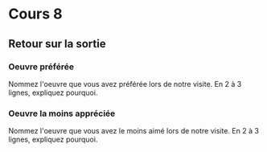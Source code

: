 # Cours 8
## Retour sur la sortie

### Oeuvre préférée
Nommez l'oeuvre que vous avez préférée lors de notre visite. En 2 à 3 lignes, expliquez pourquoi. 


### Oeuvre la moins appréciée
Nommez l'oeuvre que vous avez le moins aimé lors de notre visite. En 2 à 3 lignes, expliquez pourquoi. 

